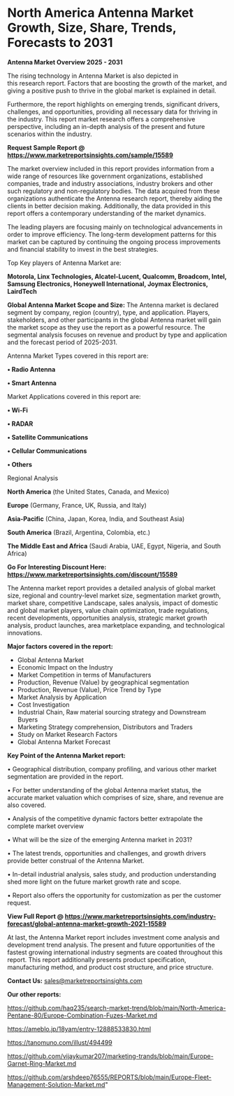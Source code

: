   # North America Antenna Market Growth, Size, Share, Trends, Forecasts to 2031

<Strong> Antenna Market Overview 2025 - 2031</strong>

The rising technology in Antenna Market is also depicted in this research report. Factors that are boosting the growth of the market, and giving a positive push to thrive in the global market is explained in detail.

Furthermore, the report highlights on emerging trends, significant drivers, challenges, and opportunities, providing all necessary data for thriving in the industry. This report market research offers a comprehensive perspective, including an in-depth analysis of the present and future scenarios within the industry.

<strong>Request Sample Report @ <a href=https://www.marketreportsinsights.com/sample/15589>https://www.marketreportsinsights.com/sample/15589</a></strong>

The market overview included in this report provides information from a wide range of resources like government organizations, established companies, trade and industry associations, industry brokers and other such regulatory and non-regulatory bodies. The data acquired from these organizations authenticate the Antenna research report, thereby aiding the clients in better decision making. Additionally, the data provided in this report offers a contemporary understanding of the market dynamics.

The leading players are focusing mainly on technological advancements in order to improve efficiency. The long-term development patterns for this market can be captured by continuing the ongoing process improvements and financial stability to invest in the best strategies.

Top Key players of Antenna Market are:

<strong>Motorola, Linx Technologies, Alcatel-Lucent, Qualcomm, Broadcom, Intel, Samsung Electronics, Honeywell International, Joymax Electronics, LairdTech</strong>

<strong><b>Global Antenna Market Scope and Size:</b></strong>
The Antenna market is declared segment by company, region (country), type, and application. Players, stakeholders, and other participants in the global Antenna market will gain the market scope as they use the report as a powerful resource. The segmental analysis focuses on revenue and product by type and application and the forecast period of 2025-2031.

Antenna Market Types covered in this report are:

<strong>• Radio Antenna

• Smart Antenna</strong>

Market Applications covered in this report are:

<strong>• Wi-Fi

• RADAR

• Satellite Communications

• Cellular Communications

• Others</strong> 

Regional Analysis

<strong>North America</strong> (the United States, Canada, and Mexico)

<strong>Europe</strong> (Germany, France, UK, Russia, and Italy)

<strong>Asia-Pacific</strong> (China, Japan, Korea, India, and Southeast Asia)

<strong>South America</strong> (Brazil, Argentina, Colombia, etc.)

<strong>The Middle East and Africa</strong> (Saudi Arabia, UAE, Egypt, Nigeria, and South Africa)

<strong>Go For Interesting Discount Here: <a href=https://www.marketreportsinsights.com/discount/15589>https://www.marketreportsinsights.com/discount/15589</a></strong>

The Antenna market report provides a detailed analysis of global market size, regional and country-level market size, segmentation market growth, market share, competitive Landscape, sales analysis, impact of domestic and global market players, value chain optimization, trade regulations, recent developments, opportunities analysis, strategic market growth analysis, product launches, area marketplace expanding, and technological innovations.

<strong><b>Major factors covered in the report:</b></strong>
<ul>
  <li>Global Antenna Market </li>
  <li>Economic Impact on the Industry</li>
  <li>Market Competition in terms of Manufacturers</li>
  <li>Production, Revenue (Value) by geographical segmentation</li>
  <li>Production, Revenue (Value), Price Trend by Type</li>
  <li>Market Analysis by Application</li>
  <li>Cost Investigation</li>
  <li>Industrial Chain, Raw material sourcing strategy and Downstream Buyers</li>
  <li>Marketing Strategy comprehension, Distributors and Traders</li>
  <li>Study on Market Research Factors</li>
  <li>Global Antenna Market Forecast</li>
</ul>

<strong><b>Key Point of the Antenna Market report:</b></strong>

• Geographical distribution, company profiling, and various other market segmentation are provided in the report.

• For better understanding of the global Antenna market status, the accurate market valuation which comprises of size, share, and revenue are also covered.

• Analysis of the competitive dynamic factors better extrapolate the complete market overview

• What will be the size of the emerging Antenna market in 2031?

• The latest trends, opportunities and challenges, and growth drivers provide better construal of the Antenna Market.

• In-detail industrial analysis, sales study, and production understanding shed more light on the future market growth rate and scope.

• Report also offers the opportunity for customization as per the customer request.

<strong><b>View Full Report @ <a href=https://www.marketreportsinsights.com/industry-forecast/global-antenna-market-growth-2021-15589>https://www.marketreportsinsights.com/industry-forecast/global-antenna-market-growth-2021-15589</a></b></strong>


At last, the Antenna Market report includes investment come analysis and development trend analysis. The present and future opportunities of the fastest growing international industry segments are coated throughout this report. This report additionally presents product specification, manufacturing method, and product cost structure, and price structure.

<strong>Contact Us:</strong>
sales@marketreportsinsights.com

<strong>Our other reports:</strong>

<a href=https://github.com/haq235/search-market-trend/blob/main/North-America-Pentane-80/Europe-Combination-Fuzes-Market.md>https://github.com/haq235/search-market-trend/blob/main/North-America-Pentane-80/Europe-Combination-Fuzes-Market.md</a>

<a href=https://ameblo.jp/18yam/entry-12888533830.html>https://ameblo.jp/18yam/entry-12888533830.html</a>

<a href=https://tanomuno.com/illust/494499>https://tanomuno.com/illust/494499</a>

<a href=https://github.com/vijaykumar207/marketing-trands/blob/main/Europe-Garnet-Ring-Market.md>https://github.com/vijaykumar207/marketing-trands/blob/main/Europe-Garnet-Ring-Market.md</a>

<a href=https://github.com/arshdeep76555/REPORTS/blob/main/Europe-Fleet-Management-Solution-Market.md>https://github.com/arshdeep76555/REPORTS/blob/main/Europe-Fleet-Management-Solution-Market.md</a>"
